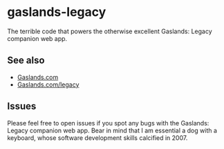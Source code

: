 # gaslands-legacy
The terrible code that powers the otherwise excellent Gaslands: Legacy companion web app.

## See also
- [Gaslands.com](https://gaslands.com)
- [Gaslands.com/legacy](https://gaslands.com/legacy)

## Issues
Please feel free to open issues if you spot any bugs with the Gaslands: Legacy companion web app. Bear in mind that I am essential a dog with a keyboard, whose software development skills calcified in 2007.
